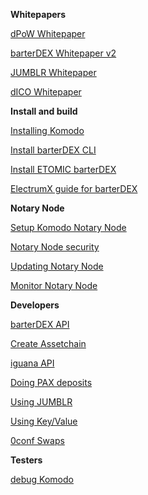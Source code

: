 **Whitepapers**

[dPoW Whitepaper](https://github.com/KomodoPlatform/komodo/wiki/Delayed-Proof-of-Work-(dPoW)-Whitepaper)

[barterDEX Whitepaper v2](https://github.com/KomodoPlatform/KomodoPlatform/wiki/barterDEX-Whitepaper-v2)

[JUMBLR Whitepaper](https://github.com/KomodoPlatform/komodo/wiki/JUMBLR-Whitepaper)

[dICO Whitepaper](https://github.com/KomodoPlatform/KomodoPlatform/wiki/dICO-Whitepaper)

**Install and build**

[Installing Komodo](https://github.com/KomodoPlatform/komodo/wiki/Installing-Komodo-Manually)

[Install barterDEX CLI](https://github.com/KomodoPlatform/KomodoPlatform/wiki/Installing-and-Using-Komodo-Platform-(barterDEX))

[Install ETOMIC barterDEX](https://github.com/KomodoPlatform/KomodoPlatform/wiki/Step-by-Step-Setup-Guide-for-ETH-(ERC20)-Token-Swap-Using-barterDEX)

[ElectrumX guide for barterDEX](https://github.com/KomodoPlatform/KomodoPlatform/wiki/ElectrumX-guide-for-barterDEX)

**Notary Node**

[Setup Komodo Notary Node](https://github.com/KomodoPlatform/komodo/wiki/Setup-Komodo-Notary-Node)

[Notary Node security](https://github.com/KomodoPlatform/komodo/wiki/Standard-Security-Setup-for-Nodes)

[Updating Notary Node](https://github.com/KomodoPlatform/komodo/wiki/Updating-notary-node-in-few-lessons)

[Monitor Notary Node](https://github.com/KomodoPlatform/komodo/wiki/Monitor-your-Komodo-Notary-Node)

**Developers**

[barterDEX API](https://github.com/KomodoPlatform/KomodoPlatform/wiki/BarterDEX-API-Summary-by-Category)

[Create Assetchain](https://github.com/KomodoPlatform/komodo/wiki/Creating-New-Assetchain)

[iguana API](http://docs.supernet.org/)

[Doing PAX deposits](https://github.com/KomodoPlatform/komodo/wiki/Doing-PAX-deposits)

[Using JUMBLR](https://github.com/KomodoPlatform/komodo/wiki/Using-JUMBLR)

[Using Key/Value](https://github.com/KomodoPlatform/komodo/wiki/Using-Key-Value)

[0conf Swaps](https://github.com/KomodoPlatform/KomodoPlatform/wiki/Processing-InstantDEX-swap-on-barterDEX)

**Testers**

[debug Komodo](https://github.com/KomodoPlatform/komodo/wiki/Debug-Komodo)